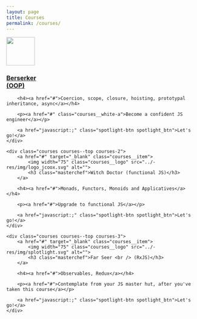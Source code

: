 ```yaml
---
layout: page
title: Courses
permalink: /courses/
---
```



<div class="top-card">
    <div class="courses courses--top courses-1">
        <a href="#" target="_blank" class="courses__item">
            <img width="75" class="courses__logo" src="../-res/img/splotlight.svg" alt="">
            <h3 class="masterchef">Berserker <br /> (OOP)</h3>
        </a>

        <h4><a href="#">Coercion, scope, closure, hoisting, prototypal inheritance, async</a></h4>

        <p><a href="#" class="courses__white-a">Become a confident JS engineer</a></p>

        <a href="javascript:;" class="spotlight-btn spotlight_btn">Let's go!</a>
    </div>

    <div class="courses courses--top courses-2">
        <a href="#" target="_blank" class="courses__item">
            <img width="75" class="courses__logo" src="../-res/img/logo_jcoox.svg" alt="">
            <h3 class="masterchef">Witch Doctor (functional JS)</h3>
        </a>

        <h4><a href="#">Monads, Functors, Monoids and Applicatives</a></h4>

        <p><a href="#">Upgrade to functional JS</a></p>

        <a href="javascript:;" class="spotlight-btn spotlight_btn">Let's go!</a>
    </div>

    <div class="courses courses--top courses-3">
        <a href="#" target="_blank" class="courses__item">
            <img width="75" class="courses__logo" src="../-res/img/splotlight.svg" alt="">
            <h3 class="masterchef">Far Seer <br /> (RxJS)</h3>
        </a>

        <h4><a href="#">Observables, Redux</a></h4>

        <p><a href="#">Contemplate from your JS master hut, after you've taken this course</a></p>

        <a href="javascript:;" class="spotlight-btn spotlight_btn">Let's go!</a>
    </div>
</div>